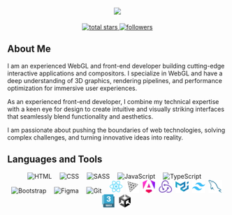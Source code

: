 <div id="header" align="center">
  <br />
  <div>
    <img src="https://readme-typing-svg.demolab.com/?lines=%20WebGL%20|%20Front-end%20web%20and%20app%20developer;Experienced%20UI%2FUX%20Designer;7%2B%20years%20of%20coding%20experience;Always%20learning%20new%20things&font=Fira%20Code&center=true&width=650&height=45&color=FF9900&vCenter=true&pause=1000&size=22" />
  </div>
  <br />
  <div id="badges">
    <a href="https://github.com/mc-dreamy?tab=repositories&sort=stargazers">
      <img alt="total stars" title="Total stars on GitHub" src="https://custom-icon-badges.demolab.com/github/stars/mc-dreamy?color=55960c&style=for-the-badge&labelColor=488207&logo=star"/>
    </a>
    <a href="https://github.com/mc-dreamy?tab=followers">
      <img alt="followers" title="Follow me on Github" src="https://custom-icon-badges.demolab.com/github/followers/mc-dreamy?color=236ad3&labelColor=1155ba&style=for-the-badge&logo=person-add&label=Follow&logoColor=white"/>
    </a>
  </div> 
</div>

<div align="left">
  <h2>About Me</h2>
  <p>
    I am an experienced WebGL and front-end developer building cutting-edge interactive applications and compositors.
    I specialize in WebGL and have a deep understanding of 3D graphics, rendering pipelines, and performance optimization for immersive user experiences.
  </p>
  <p>As an experienced front-end developer, I combine my technical expertise with a keen eye for design to create intuitive and visually striking interfaces that seamlessly blend functionality and aesthetics.</p>
  <p>I am passionate about pushing the boundaries of web technologies, solving complex challenges, and turning innovative ideas into reality.</p>
</div>
  
<h2> Languages and Tools </h2>
<div align="center">
  <img 
      alt="HTML"
      title="HTML" 
      width="30px" 
      style="padding-right: 10px;" 
      src="https://cdn.jsdelivr.net/gh/devicons/devicon@latest/icons/html5/html5-original.svg" 
  />&nbsp;
  <img 
      alt="CSS" 
      title="CSS"
      width="30px" 
      style="padding-right: 10px;" 
      src="https://cdn.jsdelivr.net/gh/devicons/devicon@latest/icons/css3/css3-original.svg" 
  />&nbsp;
  <img 
      alt="SASS" 
      title="SASS"
      width="30px" 
      style="padding-right: 10px;" 
      src="https://cdn.jsdelivr.net/gh/devicons/devicon@latest/icons/sass/sass-original.svg" 
  />&nbsp;
  <img 
      alt="JavaScript" 
      title="JavaScript"
      width="30px" 
      style="padding-right: 10px;" 
      src="https://cdn.jsdelivr.net/gh/devicons/devicon@latest/icons/javascript/javascript-original.svg" 
  />&nbsp;
  <img 
      alt="TypeScript"
      title="TypeScript" 
      width="30px" 
      style="padding-right: 10px;" 
      src="https://cdn.jsdelivr.net/gh/devicons/devicon@latest/icons/typescript/typescript-original.svg" 
  />&nbsp;
  <img 
      alt="Bootstrap"
      title="Bootstrap" 
      width="30px" 
      style="padding-right: 10px;" 
      src="https://cdn.jsdelivr.net/gh/devicons/devicon@latest/icons/bootstrap/bootstrap-original.svg" 
  />&nbsp;
  <img
      alt="Figma" 
      title="Figma"
      width="30px" 
      style="padding-right: 10px;" 
      src="https://cdn.jsdelivr.net/gh/devicons/devicon@latest/icons/figma/figma-original.svg" 
  />&nbsp;
  <img 
      alt="Git" 
      title="Git"
      width="30px" 
      style="padding-right: 10px;" 
      src="https://cdn.jsdelivr.net/gh/devicons/devicon@latest/icons/git/git-original.svg" 
  />&nbsp;
  <img src="https://github.com/devicons/devicon/blob/master/icons/react/react-original.svg" title="React" alt="React"height="30px" />&nbsp;
  <img src="https://github.com/devicons/devicon/blob/master/icons/threejs/threejs-original.svg" title="Three.js" alt="Three.js" color="green"height="30px" />&nbsp;
  <img src="https://github.com/devicons/devicon/blob/master/icons/angular/angular-original.svg" title="Angular" alt="Angular"height="30px" />&nbsp;
  <img src="https://github.com/devicons/devicon/blob/master/icons/redux/redux-original.svg" title="Redux" alt="Redux "height="30px" />&nbsp;
  <img src="https://github.com/devicons/devicon/blob/master/icons/materialui/materialui-original.svg" title="Material UI" alt="Material UI"height="30px" />&nbsp;
  <img src="https://github.com/devicons/devicon/blob/master/icons/tailwindcss/tailwindcss-original.svg" title="Tailwind" alt="Tailwind"height="30px" />&nbsp;
  <img src="https://github.com/devicons/devicon/blob/master/icons/mysql/mysql-original.svg" title="MySQL"  alt="MySQL"height="30px" />&nbsp;
  <img src="https://github.com/devicons/devicon/blob/master/icons/threedsmax/threedsmax-original.svg" title="3DsMax" alt="3DsMax"height="30px" />&nbsp;
  <img src="https://github.com/devicons/devicon/blob/master/icons/unity/unity-original.svg" title="Unity" alt="Unity"height="30px" />&nbsp;
</div>


<!--
**Jonnykratz/Jonnykratz** is a ✨ _special_ ✨ repository because its `README.md` (this file) appears on your GitHub profile.

Here are some ideas to get you started:

- 🔭 I’m currently working on ...
- 🌱 I’m currently learning ...
- 👯 I’m looking to collaborate on ...
- 🤔 I’m looking for help with ...
- 💬 Ask me about ...
- 📫 How to reach me: ...
- 😄 Pronouns: ...
- ⚡ Fun fact: ...


    <a href="https://www.linkedin.com/in/john-kirathe-15a54570">
      <img src="https://img.shields.io/badge/LinkedIn-blue?style=for-the-badge&logo=linkedin&logoColor=white" alt="LinkedIn Badge"/>
    </a>
    <a href="https://www.youtube.com/channel/UCrYy21k9BFhOg4uzl4wfU0w">
      <img src="https://img.shields.io/badge/YouTube-red?style=for-the-badge&logo=youtube&logoColor=white" alt="Youtube Badge"/>
    </a>
    <a href="https://x.com/kirathendegwa">
      <img src="https://img.shields.io/badge/Twitter-blue?style=for-the-badge&logo=twitter&logoColor=white" alt="Twitter Badge"/>
    </a>
-->
